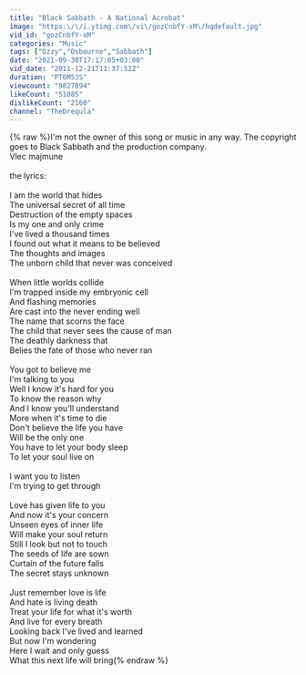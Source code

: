 ```yaml
---
title: "Black Sabbath - A National Acrobat"
image: "https:\/\/i.ytimg.com\/vi\/gozCnbfY-xM\/hqdefault.jpg"
vid_id: "gozCnbfY-xM"
categories: "Music"
tags: ["Ozzy","Osbourne","Sabbath"]
date: "2021-09-30T17:17:05+03:00"
vid_date: "2011-12-21T11:37:52Z"
duration: "PT6M53S"
viewcount: "9827094"
likeCount: "51085"
dislikeCount: "2160"
channel: "TheDrequla"
---
```

{% raw %}I'm not the owner of this song or music in any way. The copyright goes to Black Sabbath and the production company.<br />Vlec majmune<br /><br />the lyrics:<br /><br />I am the world that hides <br />The universal secret of all time <br />Destruction of the empty spaces <br />Is my one and only crime <br />I've lived a thousand times <br />I found out what it means to be believed <br />The thoughts and images <br />The unborn child that never was conceived <br /><br />When little worlds collide <br />I'm trapped inside my embryonic cell <br />And flashing memories <br />Are cast into the never ending well <br />The name that scorns the face <br />The child that never sees the cause of man <br />The deathly darkness that <br />Belies the fate of those who never ran <br /><br />You got to believe me <br />I'm talking to you <br />Well I know it's hard for you <br />To know the reason why <br />And I know you'll understand <br />More when it's time to die <br />Don't believe the life you have <br />Will be the only one <br />You have to let your body sleep <br />To let your soul live on <br /><br />I want you to listen <br />I'm trying to get through <br /><br />Love has given life to you <br />And now it's your concern <br />Unseen eyes of inner life <br />Will make your soul return <br />Still I look but not to touch <br />The seeds of life are sown <br />Curtain of the future falls <br />The secret stays unknown <br /><br />Just remember love is life <br />And hate is living death <br />Treat your life for what it's worth <br />And live for every breath <br />Looking back I've lived and learned <br />But now I'm wondering <br />Here I wait and only guess <br />What this next life will bring{% endraw %}

